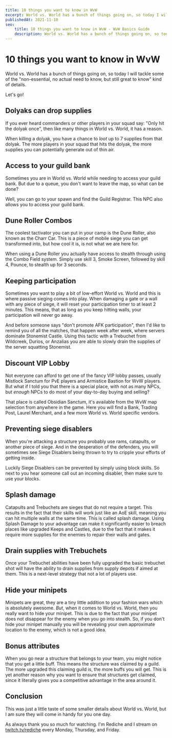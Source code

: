 ```yaml
---
title: 10 things you want to know in WvW
excerpt: World vs. World has a bunch of things going on, so today I will tackle some of the "non-essential, no actual need to know, but still great to know" kind of details.
publishedAt: 2021-11-10
seo:
    title: 10 things you want to know in WvW - WvW Basics Guide
    description: World vs. World has a bunch of things going on, so today I will tackle some of the "non-essential, no actual need to know, but still great to know" kind of details.
---
```


# 10 things you want to know in WvW

World vs. World has a bunch of things going on, so today I will tackle some of the "non-essential, no actual need to know, but still great to know" kind of details.

Let's go!

<youtube-player id="_yCeJanKbhM"></youtube-player>

## Dolyaks can drop supplies

If you ever heard commanders or other players in your squad say: "Only hit the dolyak once", then like many things in World vs. World, it has a reason.

When killing a dolyak, you have a chance to *loot* up to 7 supplies from that dolyak. The more players in your squad that hits the dolyak, the more supplies you can potentially generate out of thin air.

## Access to your guild bank

Sometimes you are in World vs. World while needing to access your guild bank. But due to a queue, you don't want to leave the map, so what can be done?

Well, you can go to your spawn and find the Guild Registrar. This NPC also allows you to access your guild bank.

## Dune Roller Combos

The coolest tactivator you can put in your camp is the Dune Roller, also known as the Charr Car. This is a piece of mobile siege you can get transformed into, but how cool it is, is not what we are here for.

When using a Dune Roller you actually have access to stealth through using the Combo Field system. Simply use skill 3, Smoke Screen, followed by skill 4, Pounce, to stealth up for 3 seconds.

## Keeping participation

Sometimes you want to play a bit of low-effort World vs. World and this is where passive sieging comes into play. When damaging a gate or a wall with any piece of siege, it will reset your participation timer to at least 2 minutes. This means, that as long as you keep hitting walls, your participation will never go away.

And before someone says "don't promote AFK participation", then I'd like to remind you of all the matches, that happen week after week, where servers dominate Stonemist Castle. Using this tactic with a Trebuchet from Wildcreek, Durios, or Anzalias you are able to slowly drain the supplies of the server squatting Stonemist.

## Discount VIP Lobby

Not everyone can afford to get one of the fancy VIP lobby passes, usually Mistlock Sanctum for PvE players and Armistice Bastion for WvW players. But what if I told you that there is a special place, with not as many NPCs, but *enough* NPCs to do most of your day-to-day buying and selling?

That place is called Obsidian Sanctum, it's available from the WvW map selection from anywhere in the game. Here you will find a Bank, Trading Post, Laurel Merchant, and a few more World vs. World specific vendors.

## Preventing siege disablers

When you're attacking a structure you probably use rams, catapults, or another piece of siege. And in the desperation of the defenders, you will sometimes see Siege Disablers being thrown to try to cripple your efforts of getting inside.

Luckily Siege Disablers can be prevented by simply using block skills. So next to you hear someone call out an incoming disabler, then make sure to use your blocks.

## Splash damage

Catapults and Trebuchets are sieges that do not require a target. This results in the fact that their skills will work just like an AoE skill, meaning you can hit multiple walls at the same time. This is called splash damage. Using Splash Damage to your advantage can make it significantly easier to breach places like upgraded Keeps and Castles, due to the fact that it makes it require more supplies for the enemies to repair their walls and gates. 

## Drain supplies with Trebuchets

Once your Trebuchet abilities have been fully upgraded the basic trebuchet shot will have the ability to drain supplies from supply depots if aimed at them. This is a next-level strategy that not a lot of players use.

## Hide your minipets

Minipets are great, they are a tiny little addition to your fashion wars which is absolutely awesome. *But*, when it comes to World vs. World, then you really want to hide your minipet. This is due to the fact that your minipet does not disappear for the enemy when you go into stealth. So, if you don't hide your minipet manually you will be revealing your own approximate location to the enemy, which is not a good idea.

## Bonus attributes

When you go near a structure that belongs to your team, you might notice that you get a little buff. This means the structure was claimed by a guild. The more upgraded this claiming guild is, the more buffs you will get. This is yet another reason why you want to ensure that structures get claimed, since it literally gives you a competitive advantage in the area around it.

## Conclusion

This was just a little taste of some smaller details about World vs. World, but I am sure they will come in handy for you one day.

As always thank you so much for watching. I'm Rediche and I stream on [twitch.tv/rediche](http://twitch.tv/rediche) every Monday, Thursday, and Friday.